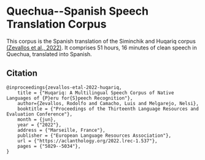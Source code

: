 # Quechua--Spanish Speech Translation Corpus

This corpus is the Spanish translation of the Siminchik and Huqariq corpus [(Zevallos et al., 2022)](https://arxiv.org/abs/2207.05498). It comprises 51 hours, 16 minutes of clean speech in Quechua, translated into Spanish.


## Citation 

```
@inproceedings{zevallos-etal-2022-huqariq,
    title = {"Huqariq: A Multilingual Speech Corpus of Native Languages of {P}eru for{S}peech Recognition"},
    author={Zevallos, Rodolfo and Camacho, Luis and Melgarejo, Nelsi},
    booktitle = {"Proceedings of the Thirteenth Language Resources and Evaluation Conference"},
    month = {jun},
    year = {"2022"},
    address = {"Marseille, France"},
    publisher = {"European Language Resources Association"},
    url = {"https://aclanthology.org/2022.lrec-1.537"},
    pages = {"5029--5034"},
}

```
